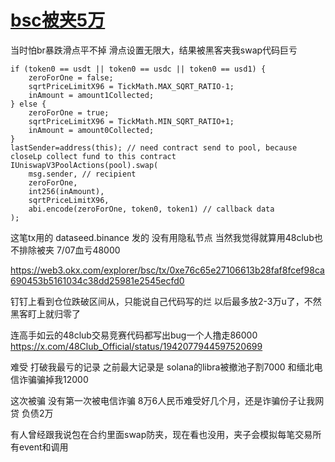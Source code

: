 # [bsc被夹5万](/2025/07/bsc_mev_lose_50000.md)

当时怕br暴跌滑点平不掉 滑点设置无限大，结果被黑客夹我swap代码巨亏

```
if (token0 == usdt || token0 == usdc || token0 == usd1) {
    zeroForOne = false;
    sqrtPriceLimitX96 = TickMath.MAX_SQRT_RATIO-1;
    inAmount = amount1Collected;
} else {
    zeroForOne = true;
    sqrtPriceLimitX96 = TickMath.MIN_SQRT_RATIO+1;
    inAmount = amount0Collected;
}
lastSender=address(this); // need contract send to pool, because closeLp collect fund to this contract
IUniswapV3PoolActions(pool).swap(
    msg.sender, // recipient
    zeroForOne,
    int256(inAmount),
    sqrtPriceLimitX96,
    abi.encode(zeroForOne, token0, token1) // callback data
);
```

这笔tx用的 dataseed.binance 发的 没有用隐私节点 当然我觉得就算用48club也不排除被夹 7/07血亏48000

https://web3.okx.com/explorer/bsc/tx/0xe76c65e27106613b28faf8fcef98ca690453b5161034c38dd25981e2545ecfd0

钉钉上看到仓位跌破区间从，只能说自己代码写的烂 以后最多放2-3万u了，不然黑客盯上就归零了

连高手如云的48club交易竞赛代码都写出bug一个人撸走86000 https://x.com/48Club_Official/status/1942077944597520699

难受 打破我最亏的记录 之前最大记录是 solana的libra被撤池子割7000 和缅北电信诈骗骗掉我12000

这次被骗 没有第一次被电信诈骗 8万6人民币难受好几个月，还是诈骗份子让我网贷  负债2万

有人曾经跟我说包在合约里面swap防夹，现在看也没用，夹子会模拟每笔交易所有event和调用

